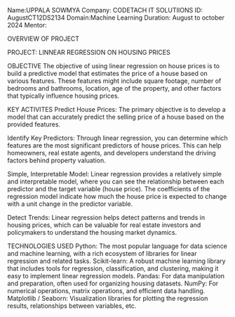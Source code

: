 Name:UPPALA SOWMYA
Company: CODETACH IT SOLUTIIONS
ID: AugustCT12DS2134
Domain:Machine Learning
Duration: August to october 2024
Mentor:


OVERVIEW OF PROJECT

PROJECT: LINNEAR REGRESSION ON HOUSING PRICES

OBJECTIVE
The objective of using linear regression on house prices is to build a predictive model that estimates the price of a house based on various features. These features might include square footage, number of bedrooms and bathrooms, location, age of the property, and other factors that typically influence housing prices.

KEY ACTIVITES
Predict House Prices: The primary objective is to develop a model that can accurately predict the selling price of a house based on the provided features.

Identify Key Predictors: Through linear regression, you can determine which features are the most significant predictors of house prices. This can help homeowners, real estate agents, and developers understand the driving factors behind property valuation.

Simple, Interpretable Model: Linear regression provides a relatively simple and interpretable model, where you can see the relationship between each predictor and the target variable (house price). The coefficients of the regression model indicate how much the house price is expected to change with a unit change in the predictor variable.

Detect Trends: Linear regression helps detect patterns and trends in housing prices, which can be valuable for real estate investors and policymakers to understand the housing market dynamics.


TECHNOLOGIES USED
Python: The most popular language for data science and machine learning, with a rich ecosystem of libraries for linear regression and related tasks.
Scikit-learn: A robust machine learning library that includes tools for regression, classification, and clustering, making it easy to implement linear regression models.
Pandas: For data manipulation and preparation, often used for organizing housing datasets.
NumPy: For numerical operations, matrix operations, and efficient data handling.
Matplotlib / Seaborn: Visualization libraries for plotting the regression results, relationships between variables, etc.
